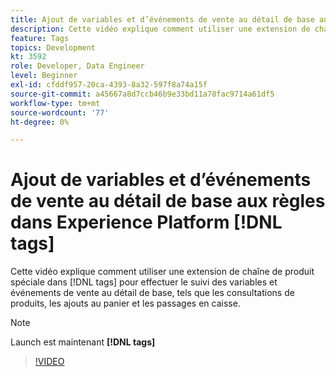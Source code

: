```yaml
---
title: Ajout de variables et d’événements de vente au détail de base aux règles dans Experience Platform [!DNL tags]
description: Cette vidéo explique comment utiliser une extension de chaîne de produit spéciale dans [!DNL tags] pour effectuer le suivi des variables et événements de vente au détail de base, tels que les consultations de produits, les ajouts au panier et les passages en caisse.
feature: Tags
topics: Development
kt: 3592
role: Developer, Data Engineer
level: Beginner
exl-id: cfddf957-20ca-4393-8a32-597f8a74a15f
source-git-commit: a45667a8d7ccb46b9e33bd11a78fac9714a61df5
workflow-type: tm+mt
source-wordcount: '77'
ht-degree: 0%

---
```


# Ajout de variables et d’événements de vente au détail de base aux règles dans Experience Platform [!DNL tags]

Cette vidéo explique comment utiliser une extension de chaîne de produit spéciale dans [!DNL tags] pour effectuer le suivi des variables et événements de vente au détail de base, tels que les consultations de produits, les ajouts au panier et les passages en caisse.

>[!NOTE]
>
> Launch est maintenant **[!DNL tags]**

>[!VIDEO](https://video.tv.adobe.com/v/28763/?quality=12&learn=on)
